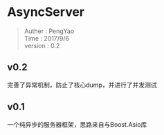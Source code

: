# AsyncServer
>Auther   : PengYao  
Time     : 2017/9/6     
version  : 0.2


## v0.2 
完善了异常机制，防止了核心dump，并进行了并发测试


## v0.1
一个纯异步的服务器框架，思路来自与Boost.Asio库
